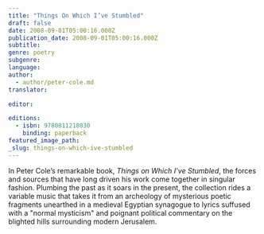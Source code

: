 ```yaml
---
title: "Things On Which I’ve Stumbled"
draft: false
date: 2008-09-01T05:00:16.000Z
publication_date: 2008-09-01T05:00:16.000Z
subtitle:
genre: poetry
subgenre:
language:
author:
  - author/peter-cole.md
translator:

editor:

editions:
  - isbn: 9780811218030
    binding: paperback
featured_image_path:
_slug: things-on-which-ive-stumbled
---
```


In Peter Cole’s remarkable book, _Things on Which I’ve Stumbled_, the forces and sources that have long driven his work come together in singular fashion. Plumbing the past as it soars in the present, the collection rides a variable music that takes it from an archeology of mysterious poetic fragments unearthed in a medieval Egyptian synagogue to lyrics suffused with a "normal mysticism" and poignant political commentary on the blighted hills surrounding modern Jerusalem.

